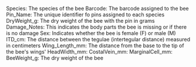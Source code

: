 Species: The species of the bee
Barcode: The barcode assigned to the bee
Pin_Name: The unique identifier fo pins assigned to each species
DryWeight_g: The dry weight of the bee with the pin in grams
Damage_Notes: This indicates the body parts the bee is missing or if there is no damage
Sex: Indicates whether the bee is female (F) or male (M)
ITD_cm: The distance between the tegulae (intertegular distance) measured in centimeters
Wing_Length_mm: The distance from the base to the tip of the bee's wings'
HeadWidth_mm:
CostalVein_mm:
MarginalCell_mm:
BeeWeight_g: The dry weight of the bee 

